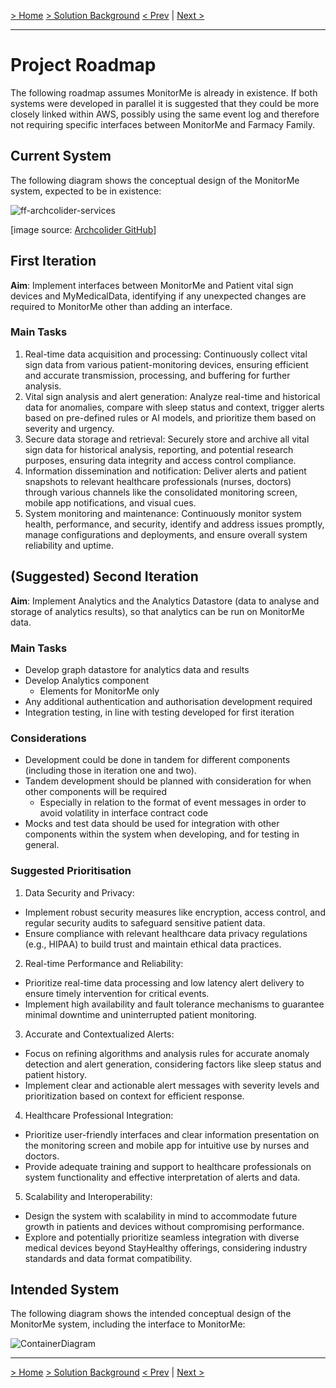 [> Home](../README.md)    [> Solution Background](README.md)
[< Prev](Deployment.md)  |  [Next >](../4.ADRs/README.md)

---

# Project Roadmap

The following roadmap assumes MonitorMe is already in existence. If both systems were developed in parallel it is suggested that they could be more closely linked within AWS, possibly using the same event log and therefore not requiring specific interfaces between MonitorMe and Farmacy Family.

## Current System

The following diagram shows the conceptual design of the MonitorMe system, expected to be in existence:

![ff-archcolider-services](../assets/images/ff-archcolider_Overview_v1.png)

[image source: [Archcolider GitHub](https://github.com/ldynia/archcolider/blob/master/img/FF_Overview_v1.PNG)]

## First Iteration

**Aim**: Implement interfaces between MonitorMe and Patient vital sign devices and MyMedicalData, identifying if any unexpected changes are required to MonitorMe other than adding an interface.

### Main Tasks

1. Real-time data acquisition and processing: Continuously collect vital sign data from various patient-monitoring devices, ensuring efficient and accurate transmission, processing, and buffering for further analysis.
2. Vital sign analysis and alert generation: Analyze real-time and historical data for anomalies, compare with sleep status and context, trigger alerts based on pre-defined rules or AI models, and prioritize them based on severity and urgency.
3. Secure data storage and retrieval: Securely store and archive all vital sign data for historical analysis, reporting, and potential research purposes, ensuring data integrity and access control compliance.
4. Information dissemination and notification: Deliver alerts and patient snapshots to relevant healthcare professionals (nurses, doctors) through various channels like the consolidated monitoring screen, mobile app notifications, and visual cues.
5. System monitoring and maintenance: Continuously monitor system health, performance, and security, identify and address issues promptly, manage configurations and deployments, and ensure overall system reliability and uptime.

## (Suggested) Second Iteration

**Aim**: Implement Analytics and the Analytics Datastore (data to analyse and storage of analytics results), so that analytics can be run on MonitorMe data.

### Main Tasks

- Develop graph datastore for analytics data and results
- Develop Analytics component
  - Elements for MonitorMe only
- Any additional authentication and authorisation development required
- Integration testing, in line with testing developed for first iteration

### Considerations

- Development could be done in tandem for different components (including those in iteration one and two).
- Tandem development should be planned with consideration for when other components will be required
  - Especially in relation to the format of event messages in order to avoid volatility in interface contract code
- Mocks and test data should be used for integration with other components within the system when developing, and for testing in general.

### Suggested Prioritisation

1. Data Security and Privacy:
* Implement robust security measures like encryption, access control, and regular security audits to safeguard sensitive patient data.
* Ensure compliance with relevant healthcare data privacy regulations (e.g., HIPAA) to build trust and maintain ethical data practices.

2. Real-time Performance and Reliability:
* Prioritize real-time data processing and low latency alert delivery to ensure timely intervention for critical events.
* Implement high availability and fault tolerance mechanisms to guarantee minimal downtime and uninterrupted patient monitoring.

3. Accurate and Contextualized Alerts:
* Focus on refining algorithms and analysis rules for accurate anomaly detection and alert generation, considering factors like sleep status and patient history.
* Implement clear and actionable alert messages with severity levels and prioritization based on context for efficient response.

4. Healthcare Professional Integration:
* Prioritize user-friendly interfaces and clear information presentation on the monitoring screen and mobile app for intuitive use by nurses and doctors.
* Provide adequate training and support to healthcare professionals on system functionality and effective interpretation of alerts and data.

5. Scalability and Interoperability:
* Design the system with scalability in mind to accommodate future growth in patients and devices without compromising performance.
* Explore and potentially prioritize seamless integration with diverse medical devices beyond StayHealthy offerings, considering industry standards and data format compatibility.

## Intended System

The following diagram shows the intended conceptual design of the MonitorMe system, including the interface to MonitorMe:

![ContainerDiagram](../assets/diagrams/ContainerDiagram.png)

---

[> Home](../README.md)    [> Solution Background](README.md)
[< Prev](Deployment.md)  |  [Next >](../4.ADRs/README.md)